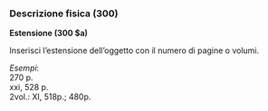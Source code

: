 ### Descrizione fisica (300)

**Estensione (300 $a)**

Inserisci l’estensione dell’oggetto con il numero di pagine o volumi.

_Esempi_:  
270 p.  
xxi, 528 p.  
2vol.: XI, 518p.; 480p.
